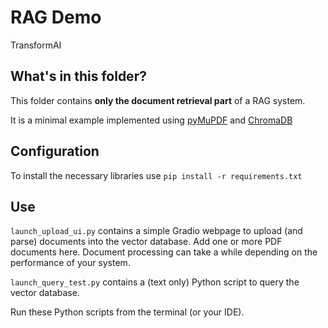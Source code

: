 # RAG Demo

TransformAI

## What's in this folder?

This folder contains **only the document retrieval part** of a RAG system.

It is a minimal example implemented using [pyMuPDF](https://github.com/pymupdf/PyMuPDF)
and [ChromaDB](https://docs.trychroma.com/)

## Configuration

To install the necessary libraries use `pip install -r requirements.txt`

## Use

`launch_upload_ui.py` contains a simple Gradio webpage to upload (and parse) documents into the vector database.
Add one or more PDF documents here. Document processing can take a while depending on the performance of your system.

`launch_query_test.py` contains a (text only) Python script to query the vector database.

Run these Python scripts from the terminal (or your IDE).